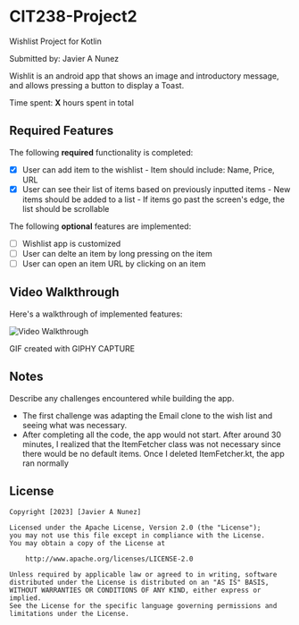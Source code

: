 # CIT238-Project2
 Wishlist Project for Kotlin

Submitted by: Javier A Nunez

Wishlit is an android app that shows an image and introductory message, and allows pressing a button to display a Toast. 

Time spent: **X** hours spent in total

## Required Features

The following **required** functionality is completed:

* [x] User can add item to the wishlist
       - Item should include: Name, Price, URL
* [x] User can see their list of items based on previously inputted items
       - New items should be added to a list
       - If items go past the screen's edge, the list should be scrollable

The following **optional** features are implemented:

* [ ] Wishlist app is customized
* [ ] User can delte an item by long pressing on the item
* [ ] User can open an item URL by clicking on an item

## Video Walkthrough

Here's a walkthrough of implemented features:

<img src='[http://i.imgur.com/link/to/your/gif/file.gif](https://submissions.us-east-1.linodeobjects.com/and102/lxBGiQpB.gif)' title='Video Walkthrough' width='' alt='Video Walkthrough' />


GIF created with GIPHY CAPTURE

## Notes

Describe any challenges encountered while building the app.

- The first challenge was adapting the Email clone to the wish list and seeing what was necessary.
- After completing all the code, the app would not start. After around 30 minutes, I realized that the ItemFetcher class was not necessary since there would be no default items. Once I deleted ItemFetcher.kt, the app ran normally
## License

    Copyright [2023] [Javier A Nunez]

    Licensed under the Apache License, Version 2.0 (the "License");
    you may not use this file except in compliance with the License.
    You may obtain a copy of the License at

        http://www.apache.org/licenses/LICENSE-2.0

    Unless required by applicable law or agreed to in writing, software
    distributed under the License is distributed on an "AS IS" BASIS,
    WITHOUT WARRANTIES OR CONDITIONS OF ANY KIND, either express or implied.
    See the License for the specific language governing permissions and
    limitations under the License.
